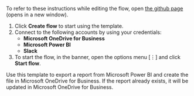 To refer to these instructions while editing the flow, open [the github page](https://github.com/ot4i/app-connect-templates/blob/master/resources/markdown/Export%20report%20from%20Power%20Bi%20and%20create%20the%20file%20in%20Microsoft%20OneDrive%20for%20Business_instructions.md) (opens in a new window).

1. Click **Create flow** to start using the template.
2. Connect to the following accounts by using your credentials:
   - **Microsoft OneDrive for Business** 
   - **Microsoft Power BI**
   - **Slack**
3. To start the flow, in the banner, open the options menu [⋮] and click **Start flow**.

Use this template to export a report from Microsoft Power BI and create the file in Microsoft OneDrive for Business. If the report already exists, it will be updated in Microsoft OneDrive for Business.
